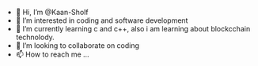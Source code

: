 - 👋 Hi, I’m @Kaan-Sholf
- 👀 I’m interested in coding and software development
- 🌱 I’m currently learning c and c++, also i am learning about blockcchain technolody.
- 💞️ I’m looking to collaborate on coding
- 📫 How to reach me ...

<!---
Kaan-Sholf/Kaan-Sholf is a ✨ special ✨ repository because its `README.md` (this file) appears on your GitHub profile.
--->
